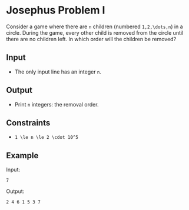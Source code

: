 # Josephus Problem I 

Consider a game where there are ```n``` children (numbered ```1,2,\dots,n```) in a circle. During the game, every other child is removed from the circle until there are no children left. In which order will the children be removed?
## Input
- The only input line has an integer ```n```.
## Output
- Print ```n``` integers: the removal order.
## Constraints

- ```1 \le n \le 2 \cdot 10^5```

## Example
Input:
```
7
```

Output:
```
2 4 6 1 5 3 7
```
